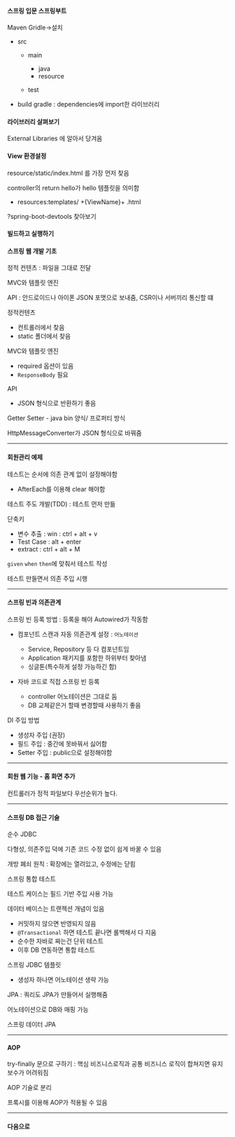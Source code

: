 #### 스프링 입문 스프링부트

Maven Gridle->설치

- src

  - main
    - java
    - resource

  - test

- build gradle : dependencies에 import한 라이브러리



#### 라이브러리 살펴보기

External Libraries 에 알아서 당겨옴



#### View 환경설정

resource/static/index.html 를 가장 먼저 찾음

controller의 return hello가 hello 템플릿을 의미함

- resources:templates/ +{ViewName}+ .html



?spring-boot-devtools 찾아보기



#### 빌드하고 실행하기



#### 스프링 웹 개발 기초

정적 컨텐츠 : 파일을 그대로 전달

MVC와 템플릿 엔진

API : 안드로이드나 아이폰 JSON 포맷으로 보내줌, CSR이나 서버끼리 통신할 떄



정적컨텐츠

- 컨트롤러에서 찾음
- static 폴더에서 찾음



MVC와 템플릿 엔진

- required 옵션이 있음
- `ResponseBody` 필요



API

- JSON 형식으로 반환하기 좋음



Getter Setter - java bin 양식/ 프로퍼티 방식

HttpMessageConverter가 JSON 형식으로 바꿔줌



---

#### 회원관리 예제



테스트는 순서에 의존 관계 없이 설정해야함

- AfterEach를 이용해 clear 해야함



테스트 주도 개발(TDD) : 테스트 먼저 만듦



단축키

- 변수 추출 :  win : ctrl + alt + v
- Test Case : alt + enter
- extract : ctrl + alt + M



`given` `when` `then`에 맞춰서 테스트 작성



테스트 만들면서 의존 주입 시행



---

#### 스프링 빈과 의존관계

스프링 빈 등록 방법 : 등록을 해야 Autowired가 작동함

- 컴포넌트 스캔과 자동 의존관계 설정 : `어노테이션`

  - Service, Repository 등 다 컴포넌트임
  - Application 패키지를 포함한 하위부터 찾아냄
  - 싱글톤(특수하게 설정 가능하긴 함)

- 자바 코드로 직접 스프링 빈 등록

  - controller 어노테이션은 그대로 둠
  - DB 교체같은거 할때 변경할때 사용하기 좋음

  

DI 주입 방법

- 생성자 주입 (권장)
- 필드 주입 : 중간에 못바꿔서 싫어함
- Setter 주입 : public으로 설정해야함



---

#### 회원 웹 기능 - 홈 화면 추가

컨트롤러가 정적 파일보다 우선순위가 높다.



---

#### 스프링 DB 접근 기술

순수 JDBC

다형성, 의존주입 덕에 기존 코드 수정 없이 쉽게 바꿀 수 있음

개방 폐쇠 원칙 : 확장에는 열려있고, 수정에는 닫힘



스프링 통합 테스트

테스트 케이스는 필드 기반 주입 사용 가능

데이터 베이스는 트랜젝션 개념이 있음

- 커밋하지 않으면 반영되지 않음
- `@Transactional` 하면 테스트 끝나면 롤백해서 다 지움
- 순수한 자바로 짜는건 단위 테스트
- 이후 DB 연동하면 통합 테스트



스프링 JDBC 템플릿

- 생성자 하나면 어노테이션 생략 가능



JPA : 쿼리도 JPA가 만들어서 실행해줌

어노테이션으로 DB와 매핑 가능



스프링 데이터 JPA



---

#### AOP

try-finally 문으로 구하기 : 핵심 비즈니스로직과 공통 비즈니스 로직이 합쳐지면 유지보수가 어려워짐

AOP 기술로 분리

프록시를 이용해 AOP가 적용될 수 있음



---

#### 다음으로



